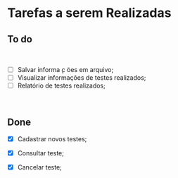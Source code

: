 <p align="center">
    <h1>Tarefas a serem Realizadas</h1>
</p>

## To do
</br>

- [ ]  Salvar informa ̧c ̃oes em arquivo;
- [ ]  Visualizar informações de testes realizados;
- [ ]  Relatório de testes realizados;

</br>

## Done

- [x]  Cadastrar novos testes;
- [x]  Consultar teste;
- [x]  Cancelar teste;


